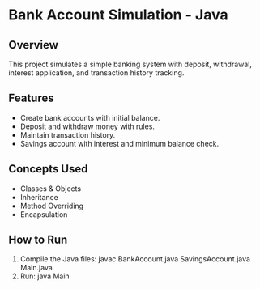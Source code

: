 # Bank Account Simulation - Java

## Overview
This project simulates a simple banking system with deposit, withdrawal, interest application, and transaction history tracking.

## Features
- Create bank accounts with initial balance.
- Deposit and withdraw money with rules.
- Maintain transaction history.
- Savings account with interest and minimum balance check.

## Concepts Used
- Classes & Objects
- Inheritance
- Method Overriding
- Encapsulation

## How to Run
1. Compile the Java files:
   javac BankAccount.java SavingsAccount.java Main.java
2. Run:
   java Main 
